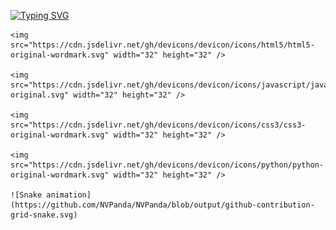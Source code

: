 [![Typing SVG](https://readme-typing-svg.demolab.com?font=Fira+Code&pause=1000&width=800&lines=%F0%9F%91%8B+Hi%2C+I%E2%80%99m+%40AstridNielsen-lab;%F0%9F%91%80+I%E2%80%99m+interested+in+...+Python;%F0%9F%8C%B1+I%E2%80%99m+currently+learning+...+Python;%F0%9F%92%9E%EF%B8%8F+I%E2%80%99m+looking+to+collaborate+on+...+https%3A%2F%2Fdiscord.gg%2FQ87eT73pPX;%F0%9F%93%AB+How+to+reach+me+...+AstridNielsen-lab%40proton.me)](https://git.io/typing-svg)

	<img src="https://cdn.jsdelivr.net/gh/devicons/devicon/icons/html5/html5-original-wordmark.svg" width="32" height="32" />

	<img src="https://cdn.jsdelivr.net/gh/devicons/devicon/icons/javascript/javascript-original.svg" width="32" height="32" />
                    
	<img src="https://cdn.jsdelivr.net/gh/devicons/devicon/icons/css3/css3-original-wordmark.svg" width="32" height="32" />

	<img src="https://cdn.jsdelivr.net/gh/devicons/devicon/icons/python/python-original-wordmark.svg" width="32" height="32" />
	
	![Snake animation](https://github.com/NVPanda/NVPanda/blob/output/github-contribution-grid-snake.svg)
                    



